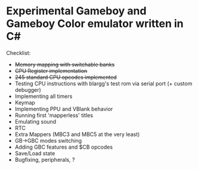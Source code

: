 # Experimental Gameboy and Gameboy Color emulator written in C#

Checklist:
-  ~~Memory mapping with switchable banks~~
-  ~~CPU Register implementation~~
-  ~~245 standard CPU opcodes implemented~~
-  Testing CPU instructions with blargg's test rom via serial port (+ custom debugger)
-  Implementing all timers
-  Keymap
-  Implementing PPU and VBlank behavior
-  Running first 'mapperless' titles
-  Emulating sound
-  RTC
-  Extra Mappers (MBC3 and MBC5 at the very least)
-  GB->GBC modes switching
-  Adding GBC features and $CB opcodes
-  Save/Load state
-  Bugfixing, peripherals, ?
